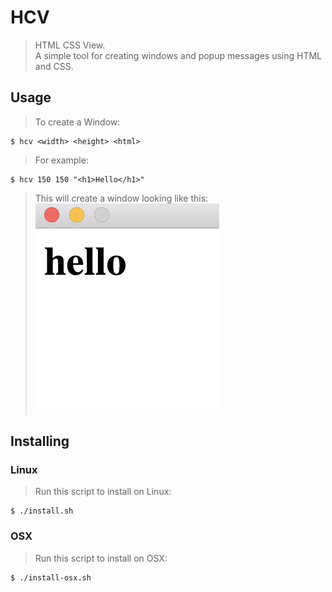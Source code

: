 # HCV
> HTML CSS View.  
> A simple tool for creating windows and popup messages using HTML and CSS.

## Usage
> To create a Window:

    $ hcv <width> <height> <html>

> For example:

    $ hcv 150 150 "<h1>Hello</h1>"

> This will create a window looking like this:
![example.png](example.png)

## Installing
### Linux
> Run this script to install on Linux:

    $ ./install.sh

### OSX
> Run this script to install on OSX:

    $ ./install-osx.sh

